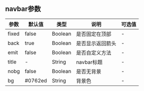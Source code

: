## navbar参数
| 参数  | 默认值  | 类型    | 说明             | 可选值 |
| ----- | ------- | ------- | ---------------- | ------ |
| fixed | false   | Boolean | 是否固定在顶部   | -      |
| back  | true    | Boolean | 是否显示返回箭头 | -      |
| emit  | false   | Boolean | 是否自定义方法   | -      |
| title | -    | String  | navbar标题       | -      |
| nobg  | false   | Boolean | 是否无背景       | -      |
| bg    | #0762ed | String  | 背景色           | -       |